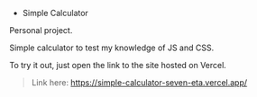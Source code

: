 * Simple Calculator

Personal project.

Simple calculator to test my knowledge of JS and CSS.

To try it out, just open the link to the site hosted on Vercel.
> Link here: https://simple-calculator-seven-eta.vercel.app/
